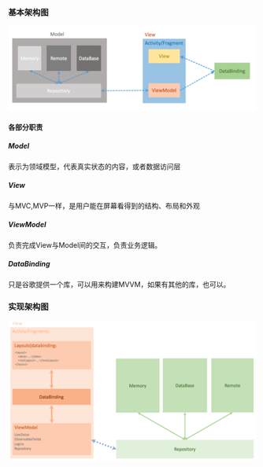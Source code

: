 ### 基本架构图

![](/assets/MVVM基本架构图.png)

#### 各部分职责
##### Model
表示为领域模型，代表真实状态的内容，或者数据访问层
##### View
与MVC,MVP一样，是用户能在屏幕看得到的结构、布局和外观
##### ViewModel
负责完成View与Model间的交互，负责业务逻辑。
##### DataBinding
只是谷歌提供一个库，可以用来构建MVVM，如果有其他的库，也可以。

### 实现架构图
![](/assets/MVVM基本实现架构图.png)
